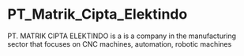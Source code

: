 # PT_Matrik_Cipta_Elektindo
PT. MATRIK CIPTA ELEKTINDO is a is a company in the manufacturing sector that focuses on CNC machines, automation, robotic machines

